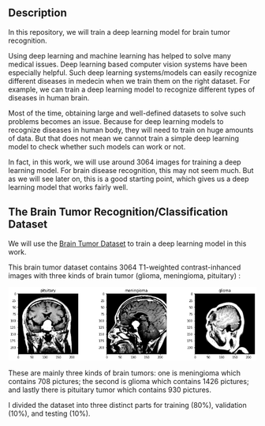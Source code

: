 <Deep-Hybrid-Learning-for-Brain-Tumor-Classification>

## Description

In this repository, we will train a deep learning model for brain tumor recognition.

Using deep learning and machine learning has helped to solve many medical issues. Deep learning based computer vision systems have been especially helpful. Such deep learning systems/models can easily recognize different diseases in medecin when we train them on the right dataset. For example, we can train a deep learning model to recognize different types of diseases in human brain.

Most of the time, obtaining large and well-defined datasets to solve such problems becomes an issue. Because for deep learning models to recognize diseases in human body, they will need to train on huge amounts of data. But that does not mean we cannot train a simple deep learning model to check whether such models can work or not.

In fact, in this work, we will use around 3064 images for training a deep learning model. For brain disease recognition, this may not seem much. But as we will see later on, this is a good starting point, which gives us a deep learning model that works fairly well.

## The Brain Tumor Recognition/Classification Dataset
  
  We will use the [Brain Tumor Dataset](https://figshare.com/articles/dataset/brain_tumor_dataset/1512427) to train a deep learning model in this work.

  This brain tumor dataset contains 3064 T1-weighted contrast-inhanced images with three kinds of brain tumor (glioma, meningioma, pituitary) :
  
  <img src="https://github.com/OUTLAOUAIT/Deep-Hybrid-Learning-for-Brain-Tumor-Classification/blob/main/types.png"/>

   These are mainly three kinds of brain tumors: one is meningioma which contains 708 pictures; the second is glioma which contains 1426 pictures; and lastly there is pituitary tumor which contains 930 pictures. 
  
I divided the dataset into three distinct parts for training (80%), validation (10%), and testing (10%). 

